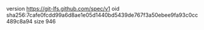 version https://git-lfs.github.com/spec/v1
oid sha256:7cafe0fcdd99a6d8ae1e05d1440bd5439de767f3a50ebee9fa93c0cc489c8a94
size 946
